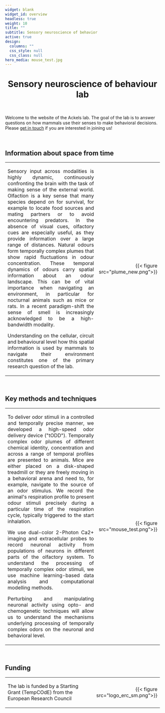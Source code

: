 ```yaml
---
widget: blank
widget_id: overview
headless: true
weight: 10
title: ""
subtitle: Sensory neuroscience of behavior
active: true
design:
  columns: ""
  css_style: null
  css_class: null
hero_media: mouse_test.jpg
---
```



<h1 style="text-align: center;">Sensory neuroscience of behaviour lab</h1>
<br>

Welcome to the website of the Ackels lab. The goal of the lab is to answer questions on how mammals use their senses to make behavioral decisions. Please [get in touch](/contact) if you are interested in joining us!  

<br>
<!-- Info from space section -->
<h2 style="text-align: left;">Information about space from time</h2>

<table style='width: 100%' border='0'>
<tr>
 <td>

<p style='text-align: justify;'>
Sensory input across modalities is highly dynamic, continuously confronting the brain with the task of making sense of the external world. Olfaction is a key sense that many species depend on for survival, for example to locate food sources and mating partners or to avoid encountering predators. In the absence of visual cues, olfactory cues are especially useful, as they provide information over a large range of distances. Natural odours form temporally complex plumes that show rapid fluctuations in odour concentration. These temporal dynamics of odours carry spatial information about an odour landscape. This can be of vital importance when navigating an environment, in particular for nocturnal animals such as mice or rats. In a recent paradigm-shift the sense of smell is increasingly acknowledged to be a high-bandwidth modality.  
</p>
<p style='text-align: justify;'> 
Understanding on the cellular, circuit and behavioural level how this spatial information is used by mammals to navigate their environment constitutes one of the primary research question of the lab.
</p>

</td>
<td style='width:30%;'>
<p style="text-align: right">
{{< figure src="plume_new.png">}}
</p>
</td>
</tr>
</table>
<br>

<!-- Methods section  -->
<h2 style="text-align: left;">Key methods and techniques</h2>

<table style='width: 100%' border='0'>
<tr>
 <td>

<p style='text-align: justify;'>
To deliver odor stimuli in a controlled and temporally precise manner, we developed a high-speed odor delivery device ("tODD"). Temporally complex odor plumes of different chemical identity, concentration and across a range of temporal profiles are presented to animals. Mice are either placed on a disk-shaped treadmill or they are freely moving in a behavioral arena and need to, for example, navigate to the source of an odor stimulus.  
We record the animal's respiration profile to present odour stimuli precisely during a particular time of the respiration cycle, typically triggered to the start inhalation.
</p>  
<p style='text-align: justify;'>
We use dual-color 2-Photon Ca2+ imaging and extracellular probes to record neuronal activity from populations of neurons in different parts of the olfactory system. To understand the processing of temporally complex odor stimuli, we use machine learning-based data analysis and computational modelling methods.  
</p>
<p style='text-align: justify;'>
Perturbing and manipulating neuronal activity using opto- and chemogenetic techniques will allow us to understand the mechanisms underlying processing of temporally complex odors on the neuronal and behavioral level.
</p>
</td>
<td style='width:30%;'>
<p style="text-align: right">
{{< figure src="mouse_test.png">}}
</p>
</td>
</tr>
</table>
<br>

<!-- Funding section -->
<h2 style="text-align: left;">Funding</h2>

<table style='width: 100%' border='0'>
<tr>
 <td>

The lab is funded by a Starting Grant (TempCOdE) from the European Research Council
</td>
<td style='width:30%;'>
<p style="text-align: right">
{{< figure src="logo_erc_sm.png">}}
</p>
</td>
</tr>
</table>